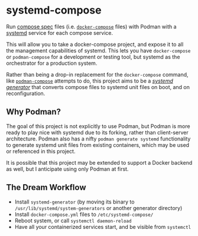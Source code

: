 # systemd-compose

Run [compose spec](https://github.com/compose-spec/compose-spec) files (i.e. [`docker-compose`](https://github.com/docker/compose) files) with Podman with a [systemd](https://systemd.io/) service for each compose service.

This will allow you to take a docker-compose project, and expose it to all the management capabilities of systemd. This lets you have `docker-compose` or `podman-compose` for a development or testing tool, but systemd as the orchestrator for a production system.

Rather than being a drop-in replacement for the `docker-compose` command, like [`podman-compose`](https://github.com/containers/podman-compose) attempts to do, this project aims to be a [_systemd generator_](https://www.freedesktop.org/software/systemd/man/systemd.generator.html) that converts compose files to systemd unit files on boot, and on reconfiguration.

## Why Podman?

The goal of this project is not explicitly to use Podman, but Podman is more ready to play nice with systemd due to its forking, rather than client-server architecture. Podman also has a nifty `podman generate systemd` functionality to generate systemd unit files from existing containers, which may be used or referenced in this project.

It is possible that this project may be extended to support a Docker backend as well, but I anticipate using only Podman at first.

## The Dream Workflow

- Install `systemd-generator` (by moving its binary to `/usr/lib/systemd/system-generators` or another generator directory)
- Install `docker-compose.yml` files to `/etc/systemd-compose/`
- Reboot system, or call `systemctl daemon-reload`
- Have all your containerized services start, and be visible from `systemctl`